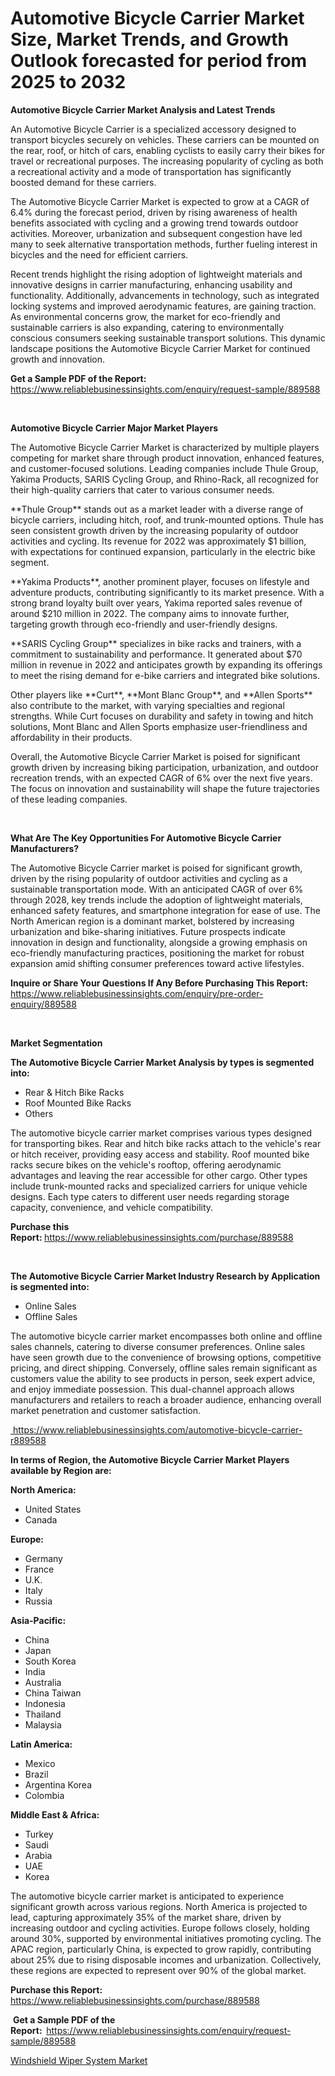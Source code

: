 <p><h1>Automotive Bicycle Carrier Market Size, Market Trends, and Growth Outlook forecasted for period from 2025 to 2032</h1></p><p><strong>Automotive Bicycle Carrier Market Analysis and Latest Trends</strong></p>
<p><p>An Automotive Bicycle Carrier is a specialized accessory designed to transport bicycles securely on vehicles. These carriers can be mounted on the rear, roof, or hitch of cars, enabling cyclists to easily carry their bikes for travel or recreational purposes. The increasing popularity of cycling as both a recreational activity and a mode of transportation has significantly boosted demand for these carriers.</p><p>The Automotive Bicycle Carrier Market is expected to grow at a CAGR of 6.4% during the forecast period, driven by rising awareness of health benefits associated with cycling and a growing trend towards outdoor activities. Moreover, urbanization and subsequent congestion have led many to seek alternative transportation methods, further fueling interest in bicycles and the need for efficient carriers.</p><p>Recent trends highlight the rising adoption of lightweight materials and innovative designs in carrier manufacturing, enhancing usability and functionality. Additionally, advancements in technology, such as integrated locking systems and improved aerodynamic features, are gaining traction. As environmental concerns grow, the market for eco-friendly and sustainable carriers is also expanding, catering to environmentally conscious consumers seeking sustainable transport solutions. This dynamic landscape positions the Automotive Bicycle Carrier Market for continued growth and innovation.</p></p>
<p><strong>Get a Sample PDF of the Report:&nbsp;</strong> <a href="https://www.reliablebusinessinsights.com/enquiry/request-sample/889588?utm_campaign=3499&utm_medium=2&utm_source=Github&utm_content=ia&utm_term=30032025&utm_id=automotive-bicycle-carrier">https://www.reliablebusinessinsights.com/enquiry/request-sample/889588</a></p>
<p>&nbsp;</p>
<p><strong>Automotive Bicycle Carrier Major Market Players</strong></p>
<p><p>The Automotive Bicycle Carrier Market is characterized by multiple players competing for market share through product innovation, enhanced features, and customer-focused solutions. Leading companies include Thule Group, Yakima Products, SARIS Cycling Group, and Rhino-Rack, all recognized for their high-quality carriers that cater to various consumer needs.</p><p>**Thule Group** stands out as a market leader with a diverse range of bicycle carriers, including hitch, roof, and trunk-mounted options. Thule has seen consistent growth driven by the increasing popularity of outdoor activities and cycling. Its revenue for 2022 was approximately $1 billion, with expectations for continued expansion, particularly in the electric bike segment.</p><p>**Yakima Products**, another prominent player, focuses on lifestyle and adventure products, contributing significantly to its market presence. With a strong brand loyalty built over years, Yakima reported sales revenue of around $210 million in 2022. The company aims to innovate further, targeting growth through eco-friendly and user-friendly designs.</p><p>**SARIS Cycling Group** specializes in bike racks and trainers, with a commitment to sustainability and performance. It generated about $70 million in revenue in 2022 and anticipates growth by expanding its offerings to meet the rising demand for e-bike carriers and integrated bike solutions.</p><p>Other players like **Curt**, **Mont Blanc Group**, and **Allen Sports** also contribute to the market, with varying specialties and regional strengths. While Curt focuses on durability and safety in towing and hitch solutions, Mont Blanc and Allen Sports emphasize user-friendliness and affordability in their products.</p><p>Overall, the Automotive Bicycle Carrier Market is poised for significant growth driven by increasing biking participation, urbanization, and outdoor recreation trends, with an expected CAGR of 6% over the next five years. The focus on innovation and sustainability will shape the future trajectories of these leading companies.</p></p>
<p>&nbsp;</p>
<p><strong>What Are The Key Opportunities For Automotive Bicycle Carrier Manufacturers?</strong></p>
<p><p>The Automotive Bicycle Carrier market is poised for significant growth, driven by the rising popularity of outdoor activities and cycling as a sustainable transportation mode. With an anticipated CAGR of over 6% through 2028, key trends include the adoption of lightweight materials, enhanced safety features, and smartphone integration for ease of use. The North American region is a dominant market, bolstered by increasing urbanization and bike-sharing initiatives. Future prospects indicate innovation in design and functionality, alongside a growing emphasis on eco-friendly manufacturing practices, positioning the market for robust expansion amid shifting consumer preferences toward active lifestyles.</p></p>
<p><strong>Inquire or Share Your Questions If Any Before Purchasing This Report:</strong> <a href="https://www.reliablebusinessinsights.com/enquiry/pre-order-enquiry/889588?utm_campaign=3499&utm_medium=2&utm_source=Github&utm_content=ia&utm_term=30032025&utm_id=automotive-bicycle-carrier">https://www.reliablebusinessinsights.com/enquiry/pre-order-enquiry/889588</a></p>
<p>&nbsp;</p>
<p><strong>Market Segmentation</strong></p>
<p><strong>The Automotive Bicycle Carrier Market Analysis by types is segmented into:</strong></p>
<p><ul><li>Rear & Hitch Bike Racks</li><li>Roof Mounted Bike Racks</li><li>Others</li></ul></p>
<p><p>The automotive bicycle carrier market comprises various types designed for transporting bikes. Rear and hitch bike racks attach to the vehicle's rear or hitch receiver, providing easy access and stability. Roof mounted bike racks secure bikes on the vehicle's rooftop, offering aerodynamic advantages and leaving the rear accessible for other cargo. Other types include trunk-mounted racks and specialized carriers for unique vehicle designs. Each type caters to different user needs regarding storage capacity, convenience, and vehicle compatibility.</p></p>
<p><strong>Purchase this Report:&nbsp;</strong><a href="https://www.reliablebusinessinsights.com/purchase/889588?utm_campaign=3499&utm_medium=2&utm_source=Github&utm_content=ia&utm_term=30032025&utm_id=automotive-bicycle-carrier">https://www.reliablebusinessinsights.com/purchase/889588</a></p>
<p>&nbsp;</p>
<p><strong>The Automotive Bicycle Carrier Market Industry Research by Application is segmented into:</strong></p>
<p><ul><li>Online Sales</li><li>Offline Sales</li></ul></p>
<p><p>The automotive bicycle carrier market encompasses both online and offline sales channels, catering to diverse consumer preferences. Online sales have seen growth due to the convenience of browsing options, competitive pricing, and direct shipping. Conversely, offline sales remain significant as customers value the ability to see products in person, seek expert advice, and enjoy immediate possession. This dual-channel approach allows manufacturers and retailers to reach a broader audience, enhancing overall market penetration and customer satisfaction.</p></p>
<p><a href="https://www.reliablebusinessinsights.com/automotive-bicycle-carrier-r889588?utm_campaign=3499&utm_medium=2&utm_source=Github&utm_content=ia&utm_term=30032025&utm_id=automotive-bicycle-carrier">&nbsp;https://www.reliablebusinessinsights.com/automotive-bicycle-carrier-r889588</a></p>
<p><strong>In terms of Region, the Automotive Bicycle Carrier Market Players available by Region are:</strong></p>
<p>
    <p> <strong> North America: </strong>
        <ul>
            <li>United States</li>
            <li>Canada</li>
        </ul>
        </p> 
    <p> <strong> Europe: </strong>
        <ul>
            <li>Germany</li>
            <li>France</li>
            <li>U.K.</li>
            <li>Italy</li>
            <li>Russia</li>
        </ul>
        </p> 
    <p> <strong> Asia-Pacific: </strong>
        <ul>
            <li>China</li>
            <li>Japan</li>
            <li>South Korea</li>
            <li>India</li>
            <li>Australia</li>
            <li>China Taiwan</li>
            <li>Indonesia</li>
            <li>Thailand</li>
            <li>Malaysia</li>
        </ul>
        </p> 
    <p> <strong> Latin America: </strong>
        <ul>
            <li>Mexico</li>
            <li>Brazil</li>
            <li>Argentina Korea</li>
            <li>Colombia</li>
        </ul>
        </p> 
    <p> <strong> Middle East & Africa: </strong>
        <ul>
            <li>Turkey</li>
            <li>Saudi</li>
            <li>Arabia</li>
            <li>UAE</li>
            <li>Korea</li>
        </ul>
    </p>
    </p>
<p><p>The automotive bicycle carrier market is anticipated to experience significant growth across various regions. North America is projected to lead, capturing approximately 35% of the market share, driven by increasing outdoor and cycling activities. Europe follows closely, holding around 30%, supported by environmental initiatives promoting cycling. The APAC region, particularly China, is expected to grow rapidly, contributing about 25% due to rising disposable incomes and urbanization. Collectively, these regions are expected to represent over 90% of the global market.</p></p>
<p><strong>Purchase this Report: </strong><a href="https://www.reliablebusinessinsights.com/purchase/889588?utm_campaign=3499&utm_medium=2&utm_source=Github&utm_content=ia&utm_term=30032025&utm_id=automotive-bicycle-carrier">https://www.reliablebusinessinsights.com/purchase/889588</a></p>
<p>&nbsp;<strong>Get a Sample PDF of the Report:&nbsp;&nbsp;</strong><a href="https://www.reliablebusinessinsights.com/enquiry/request-sample/889588?utm_campaign=3499&utm_medium=2&utm_source=Github&utm_content=ia&utm_term=30032025&utm_id=automotive-bicycle-carrier">https://www.reliablebusinessinsights.com/enquiry/request-sample/889588</a></p>
<p><strong></strong></p>
<p><p><a href="https://github.com/cachaskluwe/Market-Research-Report-List-1/blob/main/windshield-wiper-system-market.md?utm_campaign=3499&utm_medium=2&utm_source=Github&utm_content=ia&utm_term=30032025&utm_id=automotive-bicycle-carrier">Windshield Wiper System Market</a></p></p>